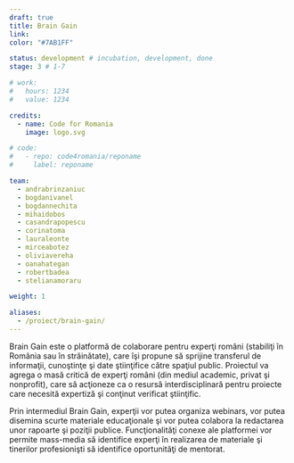 ```yaml
---
draft: true
title: Brain Gain
link: 
color: "#7AB1FF"

status: development # incubation, development, done
stage: 3 # 1-7

# work:
#   hours: 1234
#   value: 1234

credits:
  - name: Code for Romania
    image: logo.svg

# code:
#   - repo: code4romania/reponame
#     label: reponame

team:
  - andrabrinzaniuc
  - bogdanivanel
  - bogdannechita
  - mihaidobos
  - casandrapopescu
  - corinatoma
  - lauraleonte
  - mirceabotez
  - oliviavereha
  - oanahategan
  - robertbadea
  - stelianamoraru

weight: 1

aliases:
  - /proiect/brain-gain/
---
```

Brain Gain este o platformă de colaborare pentru experţi români (stabiliţi în România sau în străinătate), care îşi propune să sprijine transferul de informaţii, cunoştinţe şi date ştiinţifice către spaţiul public. Proiectul va agrega o masă critică de experţi români (din mediul academic, privat şi nonprofit), care să acţioneze ca o resursă interdisciplinară pentru proiecte care necesită expertiză şi conţinut verificat ştiinţific.

Prin intermediul Brain Gain, experţii vor putea organiza webinars, vor putea disemina scurte materiale educaţionale şi vor putea colabora la redactarea unor rapoarte şi poziţii publice. Funcţionalităţi conexe ale platformei vor permite mass-media să identifice experţi în realizarea de materiale şi tinerilor profesionişti să identifice oportunităţi de mentorat.
